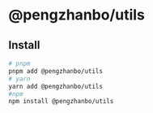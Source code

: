 # @pengzhanbo/utils

## Install

```sh
# pnpm
pnpm add @pengzhanbo/utils
# yarn
yarn add @pengzhanbo/utils
#npm
npm install @pengzhanbo/utils
```
